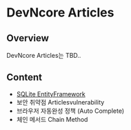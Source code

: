 # DevNcore Articles

## Overview
DevNcore Articles는 TBD..

## Content
- [SQLite EntityFramework](article/entityframework-sqlite.md)
- 보안 취약점 Articlesvulnerability
- 브라우저 자동완성 정책 (Auto Complete)
- 체인 메서드 Chain Method
